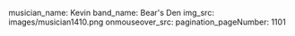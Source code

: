 musician_name: Kevin
band_name: Bear&#39;s Den
img_src: images/musician1410.png
onmouseover_src: 
pagination_pageNumber: 1101